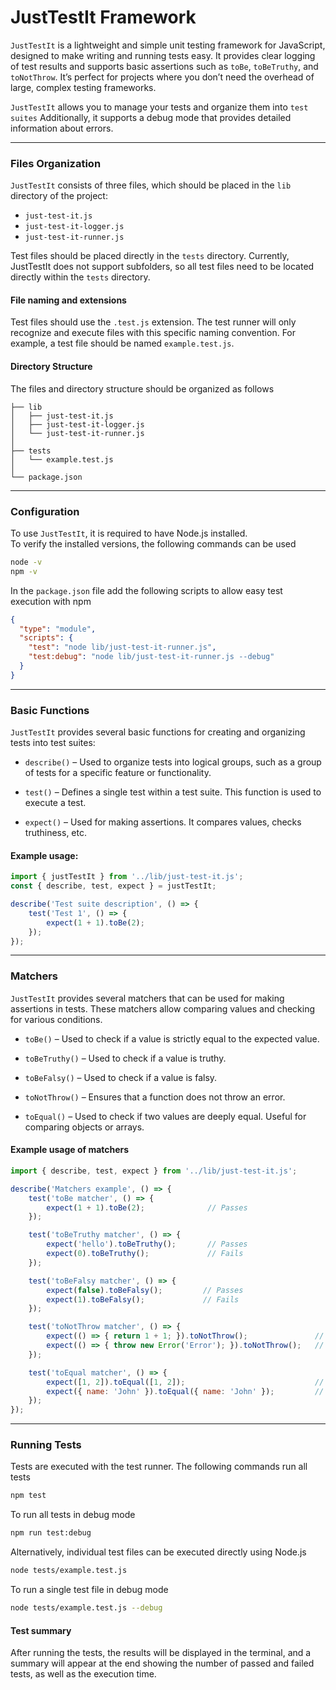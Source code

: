 # JustTestIt Framework

`JustTestIt` is a lightweight and simple unit testing framework for JavaScript, designed to make writing and running tests easy. It provides clear logging of test results and supports basic assertions such as `toBe`, `toBeTruthy`, and `toNotThrow`. It’s perfect for projects where you don’t need the overhead of large, complex testing frameworks.

`JustTestIt` allows you to manage your tests and organize them into `test suites` Additionally, it supports a debug mode that provides detailed information about errors.

***

### Files Organization

`JustTestIt` consists of three files, which should be placed in the `lib` directory of the project:

- `just-test-it.js`
- `just-test-it-logger.js`
- `just-test-it-runner.js`


Test files should be placed directly in the `tests` directory. Currently, JustTestIt does not support subfolders, so all test files need to be located directly within the `tests` directory.  

#### File naming and extensions

Test files should use the `.test.js` extension. The test runner will only recognize and execute files with this specific naming convention. For example, a test file should be named `example.test.js`.


#### Directory Structure

The files and directory structure should be organized as follows

```
├── lib
│   ├── just-test-it.js
│   ├── just-test-it-logger.js
│   └── just-test-it-runner.js
│
├── tests
│   └── example.test.js
│
└── package.json
```

***

### Configuration

To use `JustTestIt`, it is required to have Node.js installed.  
To verify the installed versions, the following commands can be used

```bash
node -v
npm -v
```

In the `package.json` file add the following scripts to allow easy test execution with npm

```json
{
  "type": "module",
  "scripts": {
    "test": "node lib/just-test-it-runner.js",
    "test:debug": "node lib/just-test-it-runner.js --debug"
  }
}
```

***

### Basic Functions

`JustTestIt` provides several basic functions for creating and organizing tests into test suites:

- `describe()` – Used to organize tests into logical groups, such as a group of tests for a specific feature or functionality.

- `test()` – Defines a single test within a test suite. This function is used to execute a test.

- `expect()` – Used for making assertions. It compares values, checks truthiness, etc.


#### Example usage:

```javascript
import { justTestIt } from '../lib/just-test-it.js';
const { describe, test, expect } = justTestIt;

describe('Test suite description', () => {
    test('Test 1', () => {
        expect(1 + 1).toBe(2);
    });
});
```

***

### Matchers

`JustTestIt` provides several matchers that can be used for making assertions in tests. These matchers allow comparing values and checking for various conditions.

- `toBe()` – Used to check if a value is strictly equal to the expected value.

- `toBeTruthy()` – Used to check if a value is truthy.

- `toBeFalsy()` – Used to check if a value is falsy.

- `toNotThrow()` – Ensures that a function does not throw an error.

- `toEqual()` – Used to check if two values are deeply equal. Useful for comparing objects or arrays.

#### Example usage of matchers

```javascript
import { describe, test, expect } from '../lib/just-test-it.js';

describe('Matchers example', () => {
    test('toBe matcher', () => {
        expect(1 + 1).toBe(2);              // Passes
    });

    test('toBeTruthy matcher', () => {
        expect('hello').toBeTruthy();       // Passes
        expect(0).toBeTruthy();             // Fails
    });

    test('toBeFalsy matcher', () => {
        expect(false).toBeFalsy();         // Passes
        expect(1).toBeFalsy();             // Fails
    });

    test('toNotThrow matcher', () => {
        expect(() => { return 1 + 1; }).toNotThrow();               // Passes
        expect(() => { throw new Error('Error'); }).toNotThrow();   // Fails
    });

    test('toEqual matcher', () => {
        expect([1, 2]).toEqual([1, 2]);                             // Passes
        expect({ name: 'John' }).toEqual({ name: 'John' });         // Passes
    });
});
```

***

### Running Tests

Tests are executed with the test runner. The following commands run all tests

```bash
npm test
```

To run all tests in debug mode

```bash
npm run test:debug
```

Alternatively, individual test files can be executed directly using Node.js

```bash
node tests/example.test.js
```

To run a single test file in debug mode

```bash
node tests/example.test.js --debug
```

#### Test summary

After running the tests, the results will be displayed in the terminal, and a summary will appear at the end showing the number of passed and failed tests, as well as the execution time.
